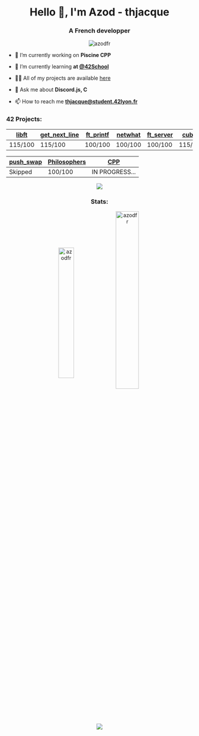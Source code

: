 <h1 align="center">Hello 👋, I'm Azod - thjacque</h1>
<h3 align="center">A French developper</h3>

<p align="center"> <img src="https://komarev.com/ghpvc/?username=azodfr&label=Profile%20views&color=0e75b6&style=flat" alt="azodfr" /> </p>

- 🔭 I’m currently working on **Piscine CPP**

- 🌱 I’m currently learning **at [@42School](https://github.com/42School)**

- 👨‍💻 All of my projects are available [here](https://github.com/AzodFR?tab=repositories)

- 💬 Ask me about **Discord.js, C**

- 📫 How to reach me **thjacque@student.42lyon.fr**

<h3 align="left">42 Projects:</h3>

|[libft](https://github.com/AzodFR/libft) | [get_next_line](https://github.com/AzodFR/get_next_line) | [ft_printf](https://github.com/AzodFR/ft_printf) | [netwhat](https://github.com/AzodFR/netwhat) | [ft_server](https://github.com/AzodFR/ft_server) | [cub3d](https://github.com/AzodFR/cub3d) | [libasm](https://github.com/AzodFR/libasm) | [ft_services](https://github.com/AzodFR/ft_services) | [minishell](https://github.com/AzodFR/minishell) | 
|---------|---------|---------|---------|---------|---------|---------|---------|---------|
| 115/100 | 115/100 | 100/100 | 100/100 | 100/100 | 115/100 | 100/100 | 100/100 | 100/100 |

|[push_swap](https://github.com/AzodFR/push_swap_example)|[Philosophers](https://github.com/AzodFR/Philosophers) | [CPP](https://github.com/AzodFR/Piscine_CPP)
|---------|---------|----------------|
| Skipped | 100/100 | IN PROGRESS... |

<p align="center"><img align="center" src="https://media4.giphy.com/media/GDxw5aMKnu89BNEzLd/giphy.gif" /></p>


<h3 align="center">Stats:</h3>
<p align="center"><img align="center" src="https://github-readme-stats.vercel.app/api/top-langs?username=azodfr&show_icons=true&locale=en&layout=compact" alt="azodfr" height="30%" width="29%"/>&nbsp;<img align="center" src="https://github-readme-stats.vercel.app/api?username=azodfr&show_icons=true&locale=en" alt="azodfr" height="35%" width="35%" /></p>

<p align="center"><img align="center" src="https://bit.ly/39KwA4g"/>
